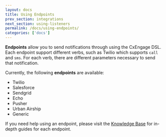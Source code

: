 ```yaml
---
layout: docs
title: Using Endpoints
prev_section: integrations
next_section: using-listeners
permalink: /docs/using-endpoints/
categories: ['docs']
---
```


**Endpoints** allow you to send notifications through using the CxEngage DSL. Each
endpoint support different verbs, such as Twilio which supports `call` and
`sms`. For each verb, there are different parameters necessary to send that
notification.

Currently, the following **endpoints** are available:

* Twilio
* Salesforce
* Sendgrid
* Echo
* Pusher
* Urban Airship
* Generic

If you need help using an endpoint, please visit the [Knowledge
Base](https://cxengage.zendesk.com/hc/en-us/sections/200181297-Endpoints) for in-depth guides for each endpoint.
